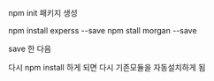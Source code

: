 npm init 
패키지 생성

npm install experss --save
npm stall morgan --save

save 한 다음

다시 npm install 하게 되면 다시 기존모듈을 자동설치하게 됨

